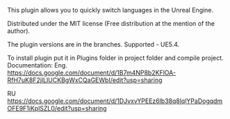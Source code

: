 This plugin allows you to quickly switch languages in the Unreal Engine. 

Distributed under the MIT license 
(Free distribution at the mention of the author).

The plugin versions are in the branches.
Supported - UE5.4.

To install plugin put it in Plugins folder in project folder and compile project.
Documentation:
Eng. 
https://docs.google.com/document/d/1B7m4NP8b2KFlOA-RfH7uK8F2jlLIUCKBgWxCQaGEWbI/edit?usp=sharing

RU
https://docs.google.com/document/d/1DJvxvYPEEz6lb38q8lqlYPaDogqdmOFE9F1iKplSZL0/edit?usp=sharing

